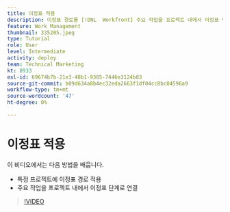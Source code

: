 ```yaml
---
title: 이정표 적용
description: 이정표 경로를 [!DNL  Workfront] 주요 작업을 프로젝트 내에서 이정표 단계로 프로젝트 및 연관시킵니다.
feature: Work Management
thumbnail: 335205.jpeg
type: Tutorial
role: User
level: Intermediate
activity: deploy
team: Technical Marketing
kt: 8933
exl-id: 69674b7b-21e3-48b1-9385-7446e3124b83
source-git-commit: b09d634a8b4ec32eda2663f1df04cc8bc04596a9
workflow-type: tm+mt
source-wordcount: '47'
ht-degree: 0%

---
```


# 이정표 적용

이 비디오에서는 다음 방법을 배웁니다.

* 특정 프로젝트에 이정표 경로 적용
* 주요 작업을 프로젝트 내에서 이정표 단계로 연결

>[!VIDEO](https://video.tv.adobe.com/v/335205/?quality=12)
